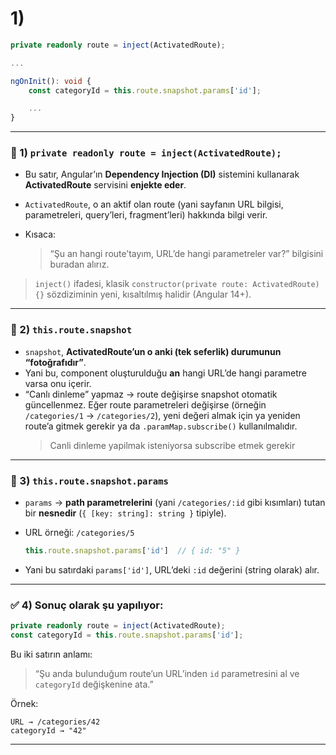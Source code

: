 
# 1)

```ts
private readonly route = inject(ActivatedRoute);

...

ngOnInit(): void {
    const categoryId = this.route.snapshot.params['id'];

    ...
}
```

---

### 🧩 1) `private readonly route = inject(ActivatedRoute);`

* Bu satır, Angular’ın **Dependency Injection (DI)** sistemini kullanarak **ActivatedRoute** servisini **enjekte eder**.
* `ActivatedRoute`, o an aktif olan route (yani sayfanın URL bilgisi, parametreleri, query’leri, fragment’leri) hakkında bilgi verir.
* Kısaca:

  > “Şu an hangi route’tayım, URL’de hangi parametreler var?” bilgisini buradan alırız.

> `inject()` ifadesi, klasik `constructor(private route: ActivatedRoute) {}` sözdiziminin yeni, kısaltılmış halidir (Angular 14+).

---

### 🧭 2) `this.route.snapshot`

* `snapshot`, **ActivatedRoute’un o anki (tek seferlik) durumunun “fotoğrafıdır”**.
* Yani bu, component oluşturulduğu **an** hangi URL’de hangi parametre varsa onu içerir.
* “Canlı dinleme” yapmaz → route değişirse snapshot otomatik güncellenmez.
  Eğer route parametreleri değişirse (örneğin `/categories/1` → `/categories/2`), yeni değeri almak için ya yeniden route’a gitmek gerekir ya da `.paramMap.subscribe()` kullanılmalıdır.
  > Canli dinleme yapilmak isteniyorsa subscribe etmek gerekir

---

### 🧾 3) `this.route.snapshot.params`

* `params` → **path parametrelerini** (yani `/categories/:id` gibi kısımları) tutan bir **nesnedir** (`{ [key: string]: string }` tipiyle).
* URL örneği: `/categories/5`

  ```ts
  this.route.snapshot.params['id']  // { id: "5" }
  ```
* Yani bu satırdaki `params['id']`, URL’deki `:id` değerini (string olarak) alır.

---

### ✅ 4) Sonuç olarak şu yapılıyor:

```ts
private readonly route = inject(ActivatedRoute);
const categoryId = this.route.snapshot.params['id'];
```

Bu iki satırın anlamı:

> “Şu anda bulunduğum route’un URL’inden `id` parametresini al ve `categoryId` değişkenine ata.”

Örnek:

```
URL → /categories/42
categoryId → "42"
```

---
